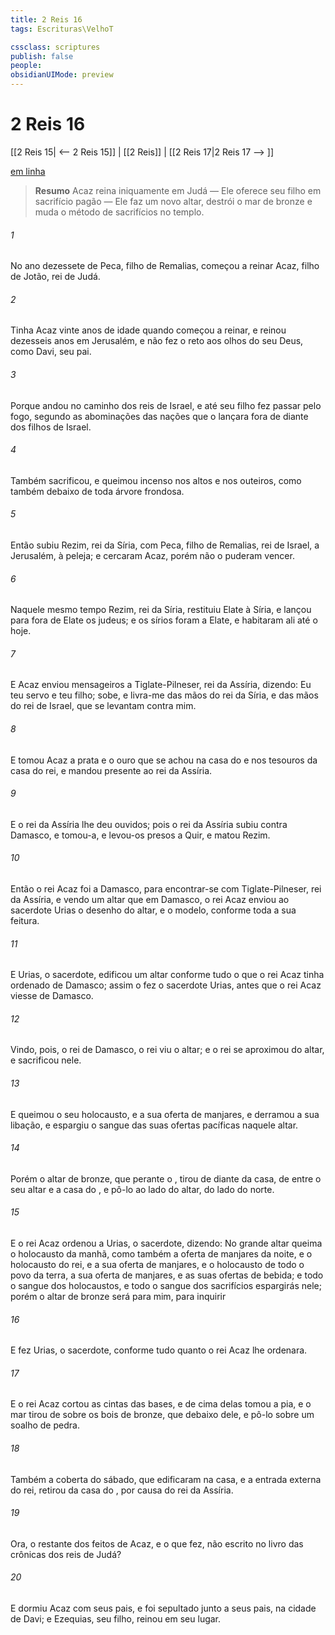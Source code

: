 ```yaml
---
title: 2 Reis 16
tags: Escrituras\VelhoT

cssclass: scriptures
publish: false
people:
obsidianUIMode: preview
---
```


# 2 Reis 16
[[2 Reis 15| <-- 2 Reis 15]] | [[2 Reis]] | [[2 Reis 17|2 Reis 17 --> ]]

[em linha](https://churchofjesuschrist.org/study/scriptures/ot/2-kgs/16?lang=por)

> __Resumo__
Acaz reina iniquamente em Judá — Ele oferece seu filho em sacrifício pagão — Ele faz um novo altar, destrói o mar de bronze e muda o método de sacrifícios no templo.

###### 1 
No ano dezessete de Peca, filho de Remalias, começou a reinar Acaz, filho de Jotão, rei de Judá.

###### 2 
Tinha Acaz vinte anos de idade quando começou a reinar, e reinou dezesseis anos em Jerusalém, e não fez o  reto aos olhos do  seu Deus, como Davi, seu pai.

###### 3 
Porque andou no caminho dos reis de Israel, e até seu filho fez passar pelo fogo, segundo as abominações das nações que o  lançara fora de diante dos filhos de Israel.

###### 4 
Também sacrificou, e queimou incenso nos altos e nos outeiros, como também debaixo de toda árvore frondosa.

###### 5 
Então subiu Rezim, rei da Síria, com Peca, filho de Remalias, rei de Israel, a Jerusalém, à peleja; e cercaram Acaz, porém não o puderam vencer.

###### 6 
Naquele mesmo tempo Rezim, rei da Síria, restituiu Elate à Síria, e lançou para fora de Elate os judeus; e os sírios foram a Elate, e habitaram ali até o  hoje.

###### 7 
E Acaz enviou mensageiros a Tiglate-Pilneser, rei da Assíria, dizendo: Eu  teu servo e teu filho; sobe, e livra-me das mãos do rei da Síria, e das mãos do rei de Israel, que se levantam contra mim.

###### 8 
E tomou Acaz a prata e o ouro que se achou na casa do  e nos tesouros da casa do rei, e mandou  presente ao rei da Assíria.

###### 9 
E o rei da Assíria lhe deu ouvidos; pois o rei da Assíria subiu contra Damasco, e tomou-a, e levou-os presos a Quir, e matou Rezim.

###### 10 
Então o rei Acaz foi a Damasco, para encontrar-se com Tiglate-Pilneser, rei da Assíria, e vendo um altar que  em Damasco, o rei Acaz enviou ao sacerdote Urias o desenho do altar, e o modelo, conforme toda a sua feitura.

###### 11 
E Urias, o sacerdote, edificou um altar conforme tudo o que o rei Acaz tinha ordenado de Damasco; assim o fez o sacerdote Urias, antes que o rei Acaz viesse de Damasco.

###### 12 
Vindo, pois, o rei de Damasco, o rei viu o altar; e o rei se aproximou do altar, e sacrificou nele.

###### 13 
E queimou o seu holocausto, e a sua oferta de manjares, e derramou a sua libação, e espargiu o sangue das suas ofertas pacíficas naquele altar.

###### 14 
Porém o altar de bronze, que  perante o , tirou de diante da casa, de entre o seu altar e a casa do , e pô-lo ao lado do  altar, do lado do norte.

###### 15 
E o rei Acaz ordenou a Urias, o sacerdote, dizendo: No grande altar queima o holocausto da manhã, como também a oferta de manjares da noite, e o holocausto do rei, e a sua oferta de manjares, e o holocausto de todo o povo da terra, a sua oferta de manjares, e as suas ofertas de bebida; e todo o sangue dos holocaustos, e todo o sangue dos sacrifícios espargirás nele; porém o altar de bronze será para mim, para inquirir 

###### 16 
E fez Urias, o sacerdote, conforme tudo quanto o rei Acaz lhe ordenara.

###### 17 
E o rei Acaz cortou as cintas das bases, e de cima delas tomou a pia, e o mar tirou de sobre os bois de bronze, que  debaixo dele, e pô-lo sobre um soalho de pedra.

###### 18 
Também a coberta do sábado, que edificaram na casa, e a entrada externa do rei, retirou da casa do , por causa do rei da Assíria.

###### 19 
Ora, o restante dos feitos de Acaz, e o que fez,  não  escrito no livro das crônicas dos reis de Judá?

###### 20 
E dormiu Acaz com seus pais, e foi sepultado junto a seus pais, na cidade de Davi; e Ezequias, seu filho, reinou em seu lugar.

